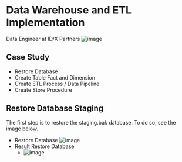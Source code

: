 # Data Warehouse and ETL Implementation
Data Engineer at ID/X Partners
![image](https://github.com/musafak-93/Data-Warehouse-and-ETL/assets/62982123/b1a4f73d-ae02-418e-a5b8-c81756fc139c)

## Case Study
- Restore Database
- Create Table Fact and Dimension
- Create ETL Process / Data Pipeline
- Create Store Procedure

## Restore Database Staging
The first step is to restore the staging.bak database. To do so, see the image below.
- Restore Database
   ![image](https://github.com/musafak-93/Data-Warehouse-and-ETL/assets/62982123/efed72ed-9512-4fa7-8234-0f7804f68f55)
- Result Restore Database
  - ![image](https://github.com/musafak-93/Data-Warehouse-and-ETL/assets/62982123/ec3f4c7e-c285-42c6-9691-90455a90adea)


